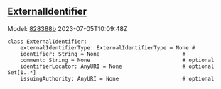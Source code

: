 ## [ExternalIdentifier](https://github.com/spdx/spdx-3-model/blob/main/model/Core/Classes/ExternalIdentifier.md)
Model: [828388b](https://github.com/spdx/spdx-3-model/commit/828388b98c2374f1af6b760ab87fee0d4a11e3f4) 2023-07-05T10:09:48Z
```
class ExternalIdentifier:
    externalIdentifierType: ExternalIdentifierType = None # 
    identifier: String = None                          # 
    comment: String = None                             # optional 
    identifierLocator: AnyURI = None                   # optional Set[1..*]
    issuingAuthority: AnyURI = None                    # optional 
```
